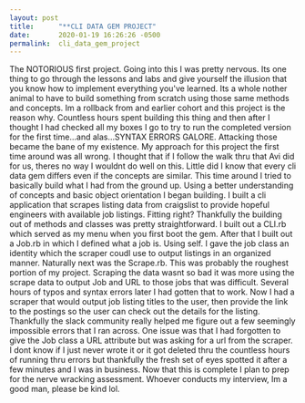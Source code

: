 ```yaml
---
layout: post
title:      "**CLI DATA GEM PROJECT"
date:       2020-01-19 16:26:26 -0500
permalink:  cli_data_gem_project
---
```



The NOTORIOUS first project. Going into this I was pretty nervous. Its one thing to go through the lessons and labs and give yourself the illusion that you know how to implement everything you've learned. Its a whole nother animal to have to build something from scratch using those same methods and concepts. Im a rollback from and earlier cohort and this project is the reason why. Countless hours spent building this thing and then after I thought I had checked all my boxes I go to try to run the completed version for the first time...and alas...SYNTAX ERRORS GALORE. Attacking those became the bane of my existence. My approach for this project the first time around was all wrong. I thought that if I follow the walk thru that Avi did for us, theres no way I wouldnt do well on this. Little did I know that every cli data gem differs even if the concepts are similar. This time around I tried to basically build what I had from the ground up. Using a better understanding of concepts and basic object orientation I began building. I built a cli application that scrapes listing data from craigslist to provide hopeful engineers with available job listings. Fitting right? Thankfully the building out of methods and classes was pretty straightforward. I built out a CLI.rb which served as my menu when you first boot the gem. After that I built out a Job.rb in which I defined what a job is. Using self. I gave the job class an identity which the scraper coudl use to output listings in an organized manner. Naturally next was the Scrape.rb. This was probably the roughest portion of my project. Scraping the data wasnt so bad it was more using the scrape data to output Job and URL to those jobs that was difficult. Several hours of typos and syntax errors later I had gotten that to work. Now I had a scraper that would output job listing titles to the user, then provide the link to the postings so the user can check out the details for the listing. Thankfully the slack community really helped me figure out a few seemingly impossible errors that I ran across. One issue was that I had forgotten to give the Job class a URL attribute but was asking for a url from the scraper. I dont know if I just never wrote it or it got deleted thru the countless hours of running thru errors but thankfully the fresh set of eyes spotted it after a few minutes and I was in business. Now that this is complete I plan to prep for the nerve wracking assessment. Whoever conducts my interview, Im a good man, please be kind lol. 
